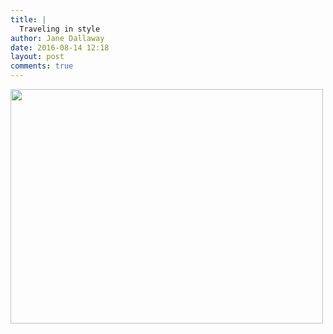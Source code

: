 ```yaml
---
title: |
  Traveling in style
author: Jane Dallaway
date: 2016-08-14 12:18
layout: post
comments: true
---
```


<div><a href="http://static.skitters.dallaway.com/tp_IMG_1398.JPG"><img src="http://static.skitters.dallaway.com/tp_thumb_IMG_1398.JPG" width="500" height="375"/></a></div>



  

      
